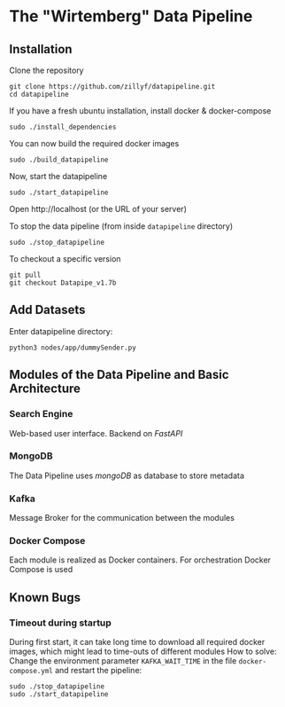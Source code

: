 # The "Wirtemberg" Data Pipeline



## Installation

Clone the repository
```
git clone https://github.com/zillyf/datapipeline.git
cd datapipeline
```

If you have a fresh ubuntu installation, install docker & docker-compose

```
sudo ./install_dependencies
```

You can now build the required docker images

```
sudo ./build_datapipeline
```

Now, start the datapipeline

```
sudo ./start_datapipeline
```

Open http://localhost (or the URL of your server)

To stop the data pipeline (from inside ```datapipeline``` directory)
```
sudo ./stop_datapipeline
```


To checkout a specific version

```
git pull
git checkout Datapipe_v1.7b
```

## Add Datasets
Enter datapipeline directory:

```
python3 nodes/app/dummySender.py
```



## Modules of the Data Pipeline and Basic Architecture

### Search Engine
Web-based user interface.
Backend  on *FastAPI*

### MongoDB
The Data Pipeline uses *mongoDB* as database to store metadata

### Kafka
Message Broker for the communication between the modules

### Docker Compose
Each module is realized as Docker containers. For orchestration Docker Compose is used

## Known Bugs
### Timeout during startup
During first start, it can take long time to download all required docker images, which might lead to time-outs of different modules
How to solve:
Change the environment parameter ```KAFKA_WAIT_TIME``` in the file ```docker-compose.yml``` and restart the pipeline:
```
sudo ./stop_datapipeline
sudo ./start_datapipeline
```

